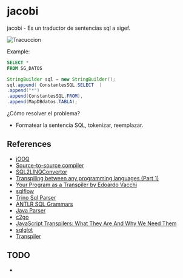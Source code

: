 # jacobi
jacobi - Es un traductor de sentencias sql a sigef.

![Tracuccion](https://idiomasgalion.com/wp-content/uploads/2020/09/traduccion.png)

Example:

```sql
SELECT * 
FROM SG_DATOS
```

```java
StringBuilder sql = new StringBuilder();
sql.append( ConstantesSQL.SELECT  )
.append("*")
.append(ConstantesSQL.FROM),
.append(MapDBdatos.TABLA);
```

¿Cómo resolver el problema?
- Formatear la sentencia SQL, tokenizar, reemplazar.


## References

- [jOOQ](https://www.jooq.org/translate/)
- [Source-to-source compiler](https://en.wikipedia.org/wiki/Source-to-source_compiler)
- [SQL2LINQConvertor](https://github.com/ganeshkamath89/SQL2LINQConvertor)
- [Transpiling between any programming languages (Part 1)](https://engineering.mongodb.com/post/transpiling-between-any-programming-languages-part-1)
- [Your Program as a Transpiler by Edoardo Vacchi](https://www.youtube.com/watch?v=TWfigR9wGsA)
- [sqlflow](https://github.com/sql-machine-learning/sqlflow)
- [Trino Sql Parser](https://github.com/trinodb/trino/tree/018e75c665ae08a7dac9417332daa1ff43cfe88f/core/trino-parser)
- [ANTLR SQL Grammars](https://github.com/antlr/grammars-v4/tree/master/sql)
- [Java Parser](https://javaparser.org/)
- [c2go](https://github.com/elliotchance/c2go)
- [JavaScript Transpilers: What They Are And Why We Need Them](https://www.digitalocean.com/community/tutorials/javascript-transpilers-what-they-are-why-we-need-them)
- [sqlglot](https://github.com/tobymao/sqlglot)
- [Transpiler](https://devopedia.org/transpiler)

## TODO

- 
